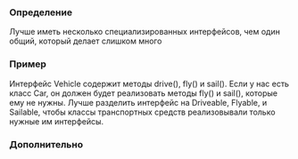 ### Определение
Лучше иметь несколько специализированных интерфейсов, чем один общий, который делает слишком много

### Пример
Интерфейс Vehicle содержит методы drive(), fly() и sail(). Если у нас есть класс Car, он должен будет реализовать методы fly() и sail(), которые ему не нужны. Лучше разделить интерфейс на Driveable, Flyable, и Sailable, чтобы классы транспортных средств реализовывали только нужные им интерфейсы.

### Дополнительно
